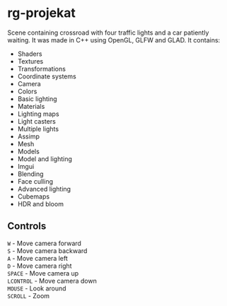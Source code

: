 # rg-projekat

Scene containing crossroad with four traffic lights and a car patiently waiting.
It was made in C++ using OpenGL, GLFW and GLAD. It contains:
- Shaders 
- Textures 
- Transformations 
- Coordinate systems 
- Camera 
- Colors 
- Basic lighting 
- Materials 
- Lighting maps 
- Light casters 
- Multiple lights 
- Assimp 
- Mesh 
- Models 
- Model and lighting 
- Imgui 
- Blending 
- Face culling 
- Advanced lighting 
- Cubemaps
- HDR and bloom

## Controls

`W`  - Move camera forward \
`S`  - Move camera backward \
`A`  - Move camera left \
`D`  - Move camera right \
`SPACE`  - Move camera up \
`LCONTROL`  - Move camera down \
`MOUSE`  - Look around \
`SCROLL`  - Zoom